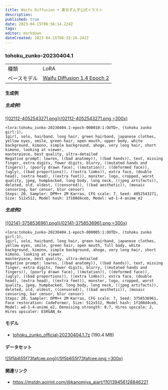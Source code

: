 ```yaml
---
title: Waifu Diffusion + 東北ずん子公式イラスト
description: 
published: true
date: 2023-04-15T06:56:14.224Z
tags: 
editor: markdown
dateCreated: 2023-04-15T06:32:16.242Z
---
```


### tohoku_zunko-20230404.1

|||
|:--|:--|
|種類|LoRA|
|ベースモデル|[Waifu Diffusion 1.4 Epoch 2](/waifu_diffusion)|

#### 生成例

##### 生成例1

[![02112-4052543271.png](/02112-4052543271.png =300x)](/02112-4052543271.png)

```
<lora:tohoku_zunko-20230404.1-epoch-000010:1:OUTD>, (tohoku zunko girl:1),
1girl, solo, hairband, long hair, green hairband, japanese clothes, yellow eyes, smile, green hair, open mouth, upper body, white background, kimono, simple background, ahoge, very long hair, short kimono, looking at viewer,
masterpiece, best quality, ultra-detailed
Negative prompt: lowres, ((bad anatomy)), ((bad hands)), text, missing finger, extra digits, fewer digits, blurry, ((mutated hands and fingers)), (poorly drawn face), ((mutation)), ((deformed face)), (ugly), ((bad proportions)), ((extra limbs)), extra face, (double head), (extra head), ((extra feet)), monster, logo, cropped, worst quality, jpeg, humpbacked, long body, long neck, ((jpeg artifacts)), deleted, old, oldest, ((censored)), ((bad aesthetic)), (mosaic censoring, bar censor, blur censor)
Steps: 20, Sampler: DPM++ 2M Karras, CFG scale: 7, Seed: 4052543271, Size: 512x512, Model hash: 1f108d4ceb, Model: wd-1-4-anime_e2
```

##### 生成例2

[![02141-3758536961.png](/02141-3758536961.png =300x)](/02141-3758536961.png)

```
<lora:tohoku_zunko-20230404.1-epoch-000005:1:OUTD>, (tohoku zunko girl:1),
1girl, solo, hairband, long hair, green hairband, japanese clothes, yellow eyes, smile, green hair, open mouth, full body, white background, kimono, simple background, ahoge, very long hair, short kimono, looking at viewer,
masterpiece, best quality, ultra-detailed
Negative prompt: lowres, ((bad anatomy)), ((bad hands)), text, missing finger, extra digits, fewer digits, blurry, ((mutated hands and fingers)), (poorly drawn face), ((mutation)), ((deformed face)), (ugly), ((bad proportions)), ((extra limbs)), extra face, (double head), (extra head), ((extra feet)), monster, logo, cropped, worst quality, jpeg, humpbacked, long body, long neck, ((jpeg artifacts)), deleted, old, oldest, ((censored)), ((bad aesthetic)), (mosaic censoring, bar censor, blur censor)
Steps: 20, Sampler: DPM++ 2M Karras, CFG scale: 7, Seed: 3758536961, Face restoration: CodeFormer, Size: 512x512, Model hash: 1f108d4ceb, Model: wd-1-4-anime_e2, Denoising strength: 0.7, Hires upscale: 2, Hires upscaler: ESRGAN_4x
```

#### モデル

- [tohoku_zunko_official-20230404.1.7z](https://nc.aoirint.com/s/ic8rpf43kiqHjXP) (190.4 MB)

#### データセット

[![5f5b655f73fafcee.png](/5f5b655f73fafcee.png =300x)](/5f5b655f73fafcee.png)


#### 関連リンク

- <https://mstdn.aoirint.com/@kanomiya_aiart/110139456128846221>
